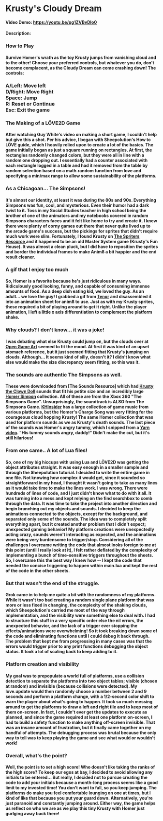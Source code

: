 # Krusty's Cloudy Dream
#### Video Demo: https://youtu.be/qg1ZVBvDIo0
#### Description:

### How to Play
#### Survive Homer's wrath as the toy Krusty jumps from vanishing cloud and to the other! Choose your preferred controls, but whatever you do, don't become complacent, as the Cloudy Dream can come crashing down! The controls:

### A/Left: Move left <br> D/Right: Move Right <br> Space: Jump <br> R: Reset or Continue <br> Esc: Exit the game

### The Making of a LÖVE2D Game
#### After watching Guy White's video on making a short game, I couldn't help but give this a shot. Per his advice, I began with Sheepolution's How to LÖVE guide, which I heavily relied upon to create a lot of the basics. The game initially began as just a square running on rectangles. At first, the rectangles randomly changed colors, but they were all in line with a random one dropping out. I essentially had a counter associated with each rectangle logged in a table and had it removed from the table by random selection based on a math.random function from love and specifying a min/max range to allow some sustainability of the platforms.

### As a Chicagoan... The Simpsons!
#### It's almost our identity, at least it was during the 80s and 90s. Everything Simpsons was fun, cool, and mysterious. Even their humor had a dark twist to it. Toss in my Social Studies teacher in high school being the brother of one of the animators and my notebooks covered in random Simpsons characters faces and it felt like home to try and create it. I knew there were plenty of corny games out there that never quite lived up to the arcade game's success, but the pickings for sprites that didn't require much work were slim. Fortunately, I found Krusty on [The Spriters Resource ](https://www.spriters-resource.com/master_system/krustysfunhouse/sheet/76898/) and it happened to be an old Master System game (Krusty's Fun House). It was almost a clean pluck, but I did have to reposition the sprites and border the individual frames to make Anim8 a bit happier and the end result cleaner.

### A gif that I enjoy too much
#### So, Homer is a favorite because he's just ridiculous in many ways. Ridiculously good looking, funny, and capable of consuming immense amounts of food. As a deep dish eating kid, we loved the guy. As an adult... we love the guy! I grabbed a gif from [Tenor](https://tenor.com/view/hungry-growling-stomach-the-simpsons-growling-homer-simpson-gif-16579317) and disassembled it into an animation sheet for anim8 to use. Just as with my Krusty sprites, these required a bit of playing around to get it right. Unlike the player animation, I left a little x axis differentiation to complement the platform shake.

### Why clouds? I don't know... it was a joke!
#### I was debating what else Krusty could jump on, but the clouds over at [Open Game Art](https://opengameart.org/content/cloud-tileset) seemed to fit the mood. At first it was kind of an upset stomach reference, but it just seemed fitting that Krusty's jumping on clouds. Although... It seems kind of silly, doesn't it? I didn't know what else would make the size discrepancy seem fitting, so this was it.

### The sounds are authentic The Simpsons as well.
#### These were downloaded from [The Sounds Resource] which had [Krusty the Clown Doll](https://www.sounds-resource.com/xbox_360/thesimpsonsgame/sound/22425/?source=genre) sounds that fit his petite size and an incredibly large [Homer Simpon](https://www.sounds-resource.com/xbox_360/thesimpsonsgame/sound/22498/?source=genre,%20https://getyarn.io/yarn-clip/06000256-e8f7-4599-b1a9-4951894e1c82) collection. All of these are from the Xbox 360 "The Simpsons Game". Unsurprisingly, the soundtrack is ALSO from The Simpsons Game. [KHInsider](https://downloads.khinsider.com/game-soundtracks/album/the-simpsons-game-original-videogame-soundtrack) has a large collection of game music from various platforms, but the Homer's Charge Song was very fitting for the courageous cloud hopping Krusty! The same Homer collection that was used for platform sounds as we as Krusty's death sounds. The last piece of the sounds was Homer's angry tummy, which I snipped from a [Yarn video](https://getyarn.io/yarn-clip/2347268e-dd86-4983-b5ef-5c41faf7ee61). "His tummy sounds angry, daddy!" Didn't make the cut, but it's still hilarious!

### From one came.. A lot of Lua files!
#### So, one of my big hiccups with using Lua and LÖVE2D was getting the object attributes straight. It was easy enough in a smaller sample and through the Sheepolution tutorial. I decided to write the entire game in one file. Not knowing how complex it would get, since it sounded so straightforward in my head, I thought it wasn't going to take as many lines as it would take time to make the lines work. I was wrong. There were hundreds of lines of code, and I just didn't know what to do with it all. It was turning into a mess and kept relying on the find searchbox to comb through the data. It was time to take the project into another direction and begin branching out my objects and sounds. I decided to keep the animations connected to the objects, except for the background, and separated only some of the sounds. The idea was to completely split everything apart, but it created another problem that I didn't expect; unexpected gaming behavior! My platform creations were unexpectedly acting crazy, sounds weren't interacting as expected, and the animations were being very burdensome to trigger/stop. Considering all of the challenges I overcame writing the code that almost looks foreign to me at this point (until I really look at it), I felt rather deflated by the complexity of implementing a bunch of time-sensitive triggers throughout the sheets. So, I overcame this the best way I knew how -- I kept the code that needed the concise triggering to happen within main.lua and kept the rest of the code in the other sheets.

### But that wasn't the end of the struggle.
#### Grok came in to help me quite a bit with the randomness of my platforms. While it wasn't too bad creating a random single plane platform that was more or less fixed in changing, the complexity of the shaking clouds, which Sheepolution's carried me most of the way through implementation, and the visibility were something else to deal with. I had to structure this stuff in a very specific order else the nil errors, the unexpected behavior, and the lack of a trigger ever stopping the effects/animations were overwhelming! So it took breaking down some of the code and eliminating functions until I could debug it back through. The problem that kept me from progressing in many cases was that the errors would trigger prior to any print functions debugging the object status. It took a lot of scaling back to keep adding to it.

### Platform creation and visibility
#### My goal was to prepopulate a  world full of platforms, use a collision detection to separate the platforms into two object tables; visible (chosen at random) and invisible (because collisions were detected). My love.update would then randomly choose a number between 2 and 9 seconds and perform a platform change, with a 1/2-second color shift to warn the player about what's going to happen. It took so much messing around to get the platforms to draw a left and right tile and to keep most of them on-screen. In fact, I couldn't ever get the updates to execute as planned, and since the game required at least one platform on-screen, I had to build a safety function to make anything off-screen invisible. That was an insane amount of frustration, but it finally came together on my handful of attempts. The debugging process was brutal because the only way to tell was to keep playing the game and see what would or wouldn't work!

### Overall, what's the point?
#### Well, the point is to set a high score! Who doesn't like taking the ranks of the high score? To keep our egos at bay, I decided to avoid allowing any initials to be entered... But really, I decided not to pursue creating the code to add your initials because a month-long process seems like a good limit to my invested time! You don't want to fall, so you keep jumping. The platforms do make you feel comfortable lounging on one at times, but I kind of like that because you put your guard down. Alternatively, you're just paranoid and constantly jumping around. Either way, the game helps us reflect on who we are as we play this tiny Krusty with Homer just gurlging away back there!
